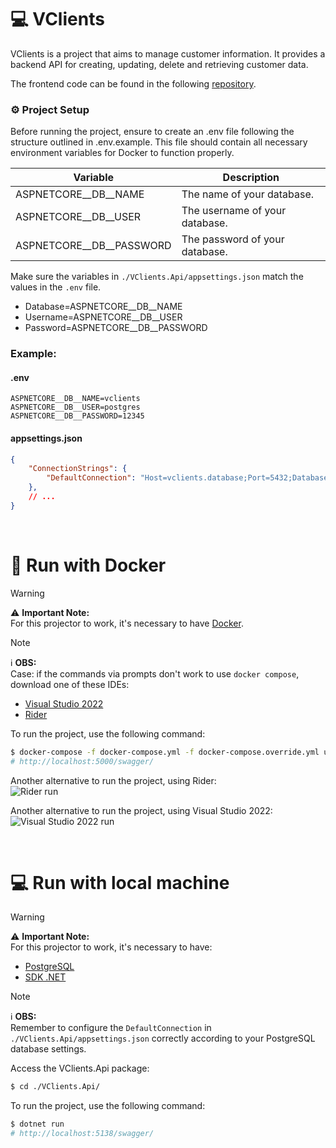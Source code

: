 ﻿# 💻 VClients

VClients is a project that aims to manage customer information. It provides a backend API for creating, updating, delete and retrieving customer data.

The frontend code can be found in the following [repository](https://github.com/LuigiVanin/customer-manager-sample).

### ⚙️ Project Setup 

Before running the project, ensure to create an .env file following the structure outlined in .env.example. This file should contain all necessary environment variables for Docker to function properly.

| Variable      | Description                                        |
|---------------|----------------------------------------------------|
| ASPNETCORE__DB__NAME | The name of your database. |
| ASPNETCORE__DB__USER | The username of your database. |
| ASPNETCORE__DB__PASSWORD | The password of your database. |

Make sure the variables in `./VClients.Api/appsettings.json` match the values in the `.env` file. 
- Database=ASPNETCORE__DB__NAME
- Username=ASPNETCORE__DB__USER 
- Password=ASPNETCORE__DB__PASSWORD

### Example:
#### .env
```
ASPNETCORE__DB__NAME=vclients
ASPNETCORE__DB__USER=postgres
ASPNETCORE__DB__PASSWORD=12345
```

#### appsettings.json
```json
{
    "ConnectionStrings": {
        "DefaultConnection": "Host=vclients.database;Port=5432;Database=vclients;Username=postgres;Password=12345"
    },
    // ...
}
```
<br>

# 🐋 Run with Docker 

> [!warning]
> ⚠️ **Important Note:**  
> For this projector to work, it's necessary to have [Docker](https://www.docker.com/products/docker-desktop/).

> [!note]
> ℹ️ **OBS:**  
> Case: if the commands via prompts don't work to use `docker compose`, download one of these IDEs:
> - [Visual Studio 2022](https://visualstudio.microsoft.com/pt-br/vs/)
> - [Rider](https://www.jetbrains.com/pt-br/rider/)

To run the project, use the following command:
```bash
$ docker-compose -f docker-compose.yml -f docker-compose.override.yml up -d
# http://localhost:5000/swagger/
```

Another alternative to run the project, using Rider:<br>
![Rider run](https://github.com/maycon-mdrs/web-2/assets/81583731/1bd45aef-3268-4032-ac4c-0a4424ae81e0)

Another alternative to run the project, using Visual Studio 2022:<br>
![Visual Studio 2022 run](https://github.com/maycon-mdrs/web-2/assets/81583731/7f3a66d4-7a5f-415f-9a81-124cb9cec4e8)

<br>

# 💻 Run with local machine

> [!warning]
> ⚠️ **Important Note:**  
> For this projector to work, it's necessary to have:
> - [PostgreSQL](https://www.postgresql.org/)
> - [SDK .NET](https://dotnet.microsoft.com/pt-br/download)

> [!note]
> ℹ️ **OBS:**  
> Remember to configure the `DefaultConnection` in `./VClients.Api/appsettings.json` correctly according to your PostgreSQL database settings.

Access the VClients.Api package:
```bash
$ cd ./VClients.Api/
```

To run the project, use the following command:
```bash
$ dotnet run
# http://localhost:5138/swagger/
```